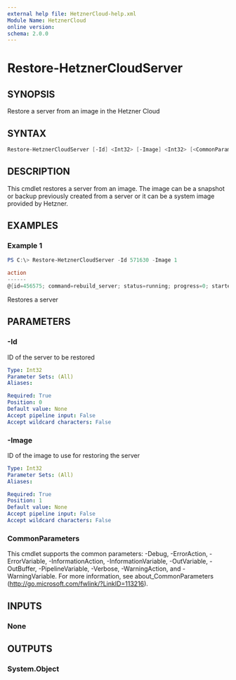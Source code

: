 ```yaml
---
external help file: HetznerCloud-help.xml
Module Name: HetznerCloud
online version:
schema: 2.0.0
---
```


# Restore-HetznerCloudServer

## SYNOPSIS

Restore a server from an image in the Hetzner Cloud

## SYNTAX

```powershell
Restore-HetznerCloudServer [-Id] <Int32> [-Image] <Int32> [<CommonParameters>]
```

## DESCRIPTION

This cmdlet restores a server from an image. The image can be a snapshot or backup previously created from a server or it can be a system image provided by Hetzner.

## EXAMPLES

### Example 1

```powershell
PS C:\> Restore-HetznerCloudServer -Id 571630 -Image 1

action                                                                                                                                      root_password
------                                                                                                                                      -------------
@{id=456575; command=rebuild_server; status=running; progress=0; started=18.03.2018 12:40:42; finished=; resources=System.Object[]; error=}
```

Restores a server

## PARAMETERS

### -Id

ID of the server to be restored

```yaml
Type: Int32
Parameter Sets: (All)
Aliases:

Required: True
Position: 0
Default value: None
Accept pipeline input: False
Accept wildcard characters: False
```

### -Image

ID of the image to use for restoring the server

```yaml
Type: Int32
Parameter Sets: (All)
Aliases:

Required: True
Position: 1
Default value: None
Accept pipeline input: False
Accept wildcard characters: False
```

### CommonParameters

This cmdlet supports the common parameters: -Debug, -ErrorAction, -ErrorVariable, -InformationAction, -InformationVariable, -OutVariable, -OutBuffer, -PipelineVariable, -Verbose, -WarningAction, and -WarningVariable.
For more information, see about_CommonParameters (http://go.microsoft.com/fwlink/?LinkID=113216).

## INPUTS

### None

## OUTPUTS

### System.Object
